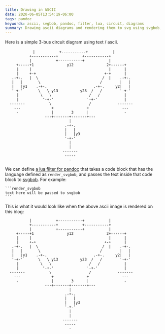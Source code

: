 ```yaml
---
title: Drawing in ASCII
date: 2020-06-05T13:54:19-06:00
tags: pandoc
keywords: ascii, svgbob, pandoc, filter, lua, circuit, diagrams
summary: Drawing ascii diagrams and rendering them to svg using svgbob, pandoc and lua filters
---
```


Here is a simple 3-bus circuit diagram using text / ascii.

```markup
ㅤ           |           +-----------+           |
           +-----------+           +-----------+
           |           +-----------+           |
     +-----+1               y12               2+------+
     |     |                                   |      |
     |     +-+                               +-+      |
   .-+-.   |  \                             /  |    .-+-.
   |   |       \                           /        |   |
   |   |y1    .-+-.                     .-+-.     y2|   |
   '-+-'       \   \ y13          y23  /   /        '-+-'
     |          \   \                 /   /           |
     |           '-+-'               '-+-'            |
  -------           \                 /            -------
    ---              +               +               ---
     -               |        3      |                -
                  ---+-------+-------+---
                             |
                           .-+-.
                           |   |
                           |   |y3
                           '-+-'
                             |
                             |
                          -------
                           -----
                             -
```

We can define [a lua filter for pandoc](https://github.com/kdheepak/blog/blob/39513edbb284ed29ce58508f74192d189603c96d/scripts/render.lua) that takes a code block that has the language defined as `render_svgbob`, and passes the text inside that code block to [svgbob](https://github.com/ivanceras/svgbob).
For example:

````
```render_svgbob
text here will be passed to svgbob
```
````

This is what it would look like when the above ascii image is rendered on this blog:

```render_svgbob
           |           +-----------+           |
           +-----------+           +-----------+
           |           +-----------+           |
     +-----+1               y12               2+------+
     |     |                                   |      |
     |     +-+                               +-+      |
   .-+-.   |  \                             /  |    .-+-.
   |   |       \                           /        |   |
   |   |y1    .-+-.                     .-+-.     y2|   |
   '-+-'       \   \ y13          y23  /   /        '-+-'
     |          \   \                 /   /           |
     |           '-+-'               '-+-'            |
  -------           \                 /            -------
    ---              +               +               ---
     -               |        3      |                -
                  ---+-------+-------+---
                             |
                           .-+-.
                           |   |
                           |   |y3
                           '-+-'
                             |
                             |
                          -------
                           -----
                             -
```
